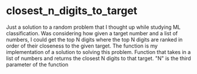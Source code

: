# closest_n_digits_to_target
Just a solution to a random problem that I thought up while studying ML classification. 
Was considering how given a target number and a list of numbers, I could get the top N digits where the top N digits are ranked in order of their closeness to the given target.
The function is my implementation of a solution to solving this problem.
Function that takes in a list of numbers and returns the closest N digits to that target. "N" is the third parameter of the function
